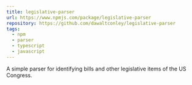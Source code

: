 ```yaml
---
title: legislative-parser
url: https://www.npmjs.com/package/legislative-parser
repository: https://github.com/dawaltconley/legislative-parser
tags:
  - npm
  - parser
  - typescript
  - javascript
---
```


A simple parser for identifying bills and other legislative items of the US
Congress.
